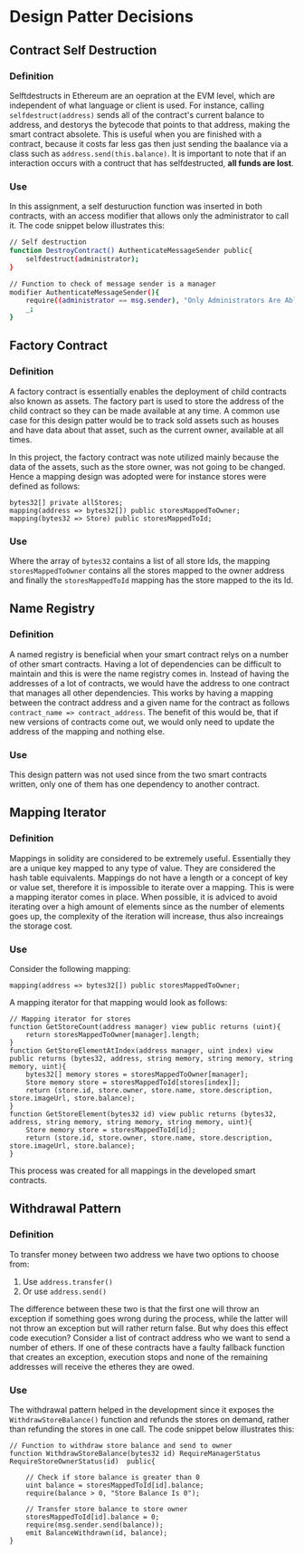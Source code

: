 # Design Patter Decisions

## Contract Self Destruction

### Definition

Selftdestructs in Ethereum are an oepration at the EVM level, which are independent of what language or client is used. For instance, calling `selfdestruct(address)` sends all of the contract's current balance to address, and destorys the bytecode that points to that address, making the smart contract absolete. This is useful when you are finished with a contract, because it costs far less gas then just sending the baalance via a class such as `address.send(this.balance)`. It is important to note that if an interaction occurs with a contruct that has selfdestructed, **all funds are lost**.

### Use

In this assignment, a self desturuction function was inserted in both contracts, with an access modifier that allows only the administrator to call it. The code snippet below illustrates this:

```bash
// Self destruction
function DestroyContract() AuthenticateMessageSender public{
    selfdestruct(administrator);
}

// Function to check of message sender is a manager
modifier AuthenticateMessageSender(){
    require((administrator == msg.sender), "Only Administrators Are Able To Run This Function");
    _;
}
```

## Factory Contract

### Definition

A factory contract is essentially enables the deployment of child contracts also known as assets. The factory part is used to store the address of the child contract so they can be made available at any time. A common use case for this design patter would be to track sold assets such as houses and have data about that asset, such as the current owner, available at all times.

In this project, the factory contract was note utilized mainly because the data of the assets, such as the store owner, was not going to be changed. Hence a mapping design was adopted were for instance stores were defined as follows:

    bytes32[] private allStores;
    mapping(address => bytes32[]) public storesMappedToOwner;
    mapping(bytes32 => Store) public storesMappedToId;
    
### Use

Where the array of `bytes32` contains a list of all store Ids, the mapping `storesMappedToOwner` contains all the stores mapped to the owner address and finally the `storesMappedToId` mapping has the store mapped to the its Id.

## Name Registry

### Definition

A named registry is beneficial when your smart contract relys on a number of other smart contracts. Having a lot of dependencies can be difficult to maintain and this is were the name registry comes in. Instead of having the addresses of a lot of contracts, we would have the address to one contract that manages all other dependencies.
This works by having a mapping between the contract address and a given name for the contract as follows `contract_name => contract_address`. The benefit of this would be, that if new versions of contracts come out, we would only need to update the address of the mapping and nothing else.

### Use

This design pattern was not used since from the two smart contracts written, only one of them has one dependency to another contract.

## Mapping Iterator

### Definition

Mappings in solidity are considered to be extremely useful. Essentially they are a unique key mapped to any type of value. They are considered the hash table equivalents. Mappings do not have a length or a concept of key or value set, therefore it is impossible to iterate over a mapping. This is were a mapping iterator comes in place. When possible, it is adviced to avoid iterating over a high amount of elements since as the number of elements goes up, the complexity of the iteration will increase, thus also increaings the storage cost.

### Use

Consider the following mapping:

    mapping(address => bytes32[]) public storesMappedToOwner;

A mapping iterator for that mapping would look as follows:

    // Mapping iterator for stores
    function GetStoreCount(address manager) view public returns (uint){
        return storesMappedToOwner[manager].length;
    }
    function GetStoreElementAtIndex(address manager, uint index) view public returns (bytes32, address, string memory, string memory, string memory, uint){
        bytes32[] memory stores = storesMappedToOwner[manager];
        Store memory store = storesMappedToId[stores[index]];
        return (store.id, store.owner, store.name, store.description, store.imageUrl, store.balance);
    }
    function GetStoreElement(bytes32 id) view public returns (bytes32, address, string memory, string memory, string memory, uint){
        Store memory store = storesMappedToId[id];
        return (store.id, store.owner, store.name, store.description, store.imageUrl, store.balance);
    }

This process was created for all mappings in the developed smart contracts.

## Withdrawal Pattern

### Definition

To transfer money between two address we have two options to choose from:
1. Use `address.transfer()`
2. Or use `address.send()`

The difference between these two is that the first one will throw an exception if something goes wrong during the process, while the latter will not throw an exception but will rather return false. But why does this effect code execution? Consider a list of contract address who we want to send a number of ethers. If one of these contracts have a faulty fallback function that creates an exception, execution stops and none of the remaining addresses will receive the etheres they are owed.

### Use

The withdrawal pattern helped in the development since it exposes the `WithdrawStoreBalance()` function and refunds the stores on demand, rather than refunding the stores in one call. The code snippet below illustrates this:

    // Function to withdraw store balance and send to owner
    function WithdrawStoreBalance(bytes32 id) RequireManagerStatus RequireStoreOwnerStatus(id)  public{        

        // Check if store balance is greater than 0
        uint balance = storesMappedToId[id].balance;
        require(balance > 0, "Store Balance Is 0");

        // Transfer store balance to store owner
        storesMappedToId[id].balance = 0;
        require(msg.sender.send(balance));
        emit BalanceWithdrawn(id, balance);
    }
